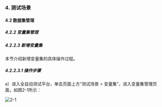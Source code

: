 ### 4. 测试场景

#### 4.2 数据集管理

##### 4.2.2 变量集管理

##### 4.2.2.3 新增变量集

本节介绍新增变量集的具体操作过程。

##### 4.2.2.3.1 操作步骤

a）进入全自动测试平台，单击页面上方“测试场景 > 变量集”，进入变量集管理页面，如图2-1所示：

![2-1](https://www.feisuanyz.com/fstest/cscj/datamanage/varmanage/1.png)
